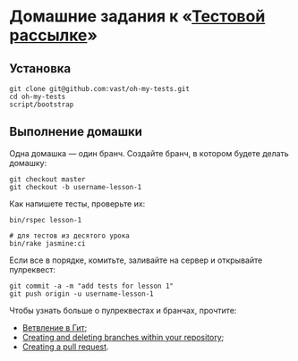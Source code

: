 # Домашние задания к «[Тестовой рассылке](http://vasily.polovnyov.ru/tests/)»

## Установка

```shell
git clone git@github.com:vast/oh-my-tests.git
cd oh-my-tests
script/bootstrap
```

## Выполнение домашки

Одна домашка — один бранч. Создайте бранч, в котором будете делать домашку:

```shell
git checkout master
git checkout -b username-lesson-1
```

Как напишете тесты, проверьте их:

```shell
bin/rspec lesson-1

# для тестов из десятого урока
bin/rake jasmine:ci
```

Если все в порядке, комитьте, заливайте на сервер и открывайте пулреквест:

```shell
git commit -a -m "add tests for lesson 1"
git push origin -u username-lesson-1
```

Чтобы узнать больше о пулреквестах и бранчах, прочтите:

* [Ветвление в Гит](https://git-scm.com/book/ru/v1/%D0%92%D0%B5%D1%82%D0%B2%D0%BB%D0%B5%D0%BD%D0%B8%D0%B5-%D0%B2-Git-%D0%9E%D1%81%D0%BD%D0%BE%D0%B2%D1%8B-%D0%B2%D0%B5%D1%82%D0%B2%D0%BB%D0%B5%D0%BD%D0%B8%D1%8F-%D0%B8-%D1%81%D0%BB%D0%B8%D1%8F%D0%BD%D0%B8%D1%8F);
* [Creating and deleting branches within your repository](https://help.github.com/articles/creating-and-deleting-branches-within-your-repository/);
* [Creating a pull request](https://help.github.com/articles/creating-a-pull-request/).
